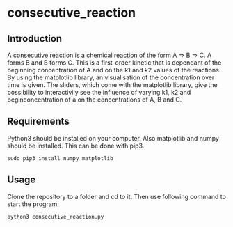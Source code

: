 # consecutive_reaction
## Introduction
A consecutive reaction is a chemical reaction of the form A => B => C. A forms B and B forms C. This is a first-order kinetic that is dependant of the beginning concentration of A and on the k1 and k2 values of the reactions. By using the matplotlib library, an visualisation of the concentration over time is given. The sliders, which come with the matplotlib library, give the possibility to interactivily see the influence of varying k1, k2 and beginconcentration of a on the concentrations of A, B and C.

## Requirements
Python3 should be installed on your computer.
Also matplotlib and numpy should be installed. This can be done with pip3.
```
sudo pip3 install numpy matplotlib
```

## Usage
Clone the repository to a folder and cd to it. Then use following command to start the program:
```
python3 consecutive_reaction.py
```

